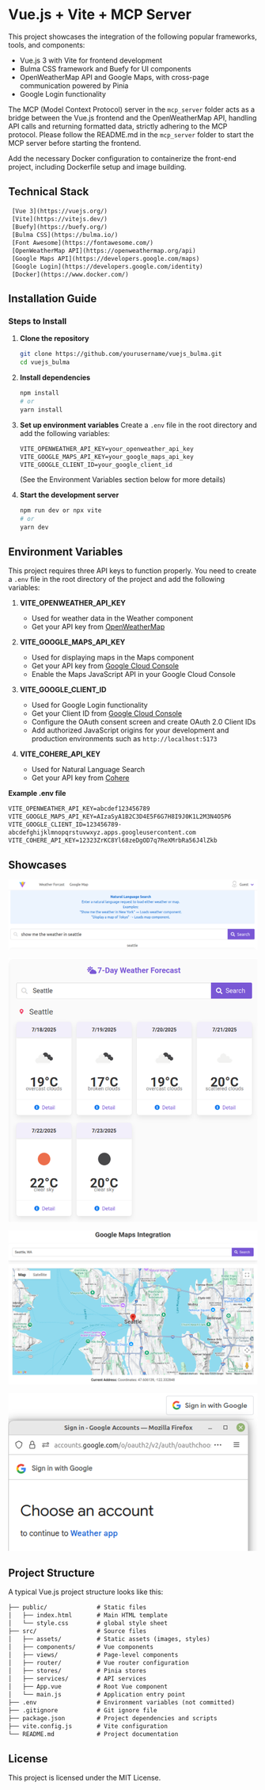 # Vue.js + Vite + MCP Server

This project showcases the integration of the following popular frameworks, tools, and components:
- Vue.js 3 with Vite for frontend development
- Bulma CSS framework and Buefy for UI components
- OpenWeatherMap API and Google Maps, with cross-page communication powered by Pinia
- Google Login functionality

The MCP (Model Context Protocol) server in the `mcp_server` folder acts as a bridge between the Vue.js frontend and the OpenWeatherMap API, handling API calls and returning formatted data, strictly adhering to the MCP protocol. 
Please follow the README.md in the `mcp_server` folder to start the MCP server before starting the frontend.

Add the necessary Docker configuration to containerize the front-end project, including Dockerfile setup and image building.

## Technical Stack

```
 [Vue 3](https://vuejs.org/)
 [Vite](https://vitejs.dev/)
 [Buefy](https://buefy.org/)
 [Bulma CSS](https://bulma.io/)
 [Font Awesome](https://fontawesome.com/)
 [OpenWeatherMap API](https://openweathermap.org/api)
 [Google Maps API](https://developers.google.com/maps)
 [Google Login](https://developers.google.com/identity)
 [Docker](https://www.docker.com/)
```

## Installation Guide

### Steps to Install

1. **Clone the repository**
   ```bash
   git clone https://github.com/yourusername/vuejs_bulma.git
   cd vuejs_bulma
   ```

2. **Install dependencies**
   ```bash
   npm install
   # or
   yarn install
   ```

3. **Set up environment variables**
   Create a `.env` file in the root directory and add the following variables:
   ```
   VITE_OPENWEATHER_API_KEY=your_openweather_api_key
   VITE_GOOGLE_MAPS_API_KEY=your_google_maps_api_key
   VITE_GOOGLE_CLIENT_ID=your_google_client_id
   ```
   (See the Environment Variables section below for more details)

4. **Start the development server**

   ```bash
   npm run dev or npx vite
   # or
   yarn dev
   ```

## Environment Variables

This project requires three API keys to function properly. You need to create a `.env` file in the root directory of the project and add the following variables:

1. **VITE_OPENWEATHER_API_KEY**
   - Used for weather data in the Weather component
   - Get your API key from [OpenWeatherMap](https://openweathermap.org/api)

2. **VITE_GOOGLE_MAPS_API_KEY**
   - Used for displaying maps in the Maps component
   - Get your API key from [Google Cloud Console](https://console.cloud.google.com/apis/credentials)
   - Enable the Maps JavaScript API in your Google Cloud Console

3. **VITE_GOOGLE_CLIENT_ID**
   - Used for Google Login functionality
   - Get your Client ID from [Google Cloud Console](https://console.cloud.google.com/apis/credentials)
   - Configure the OAuth consent screen and create OAuth 2.0 Client IDs
   - Add authorized JavaScript origins for your development and production environments such as `http://localhost:5173`

4. **VITE_COHERE_API_KEY**
   - Used for Natural Language Search
   - Get your API key from [Cohere](https://www.cohere.ai/)

**Example .env file**
```
VITE_OPENWEATHER_API_KEY=abcdef123456789
VITE_GOOGLE_MAPS_API_KEY=AIzaSyA1B2C3D4E5F6G7H8I9J0K1L2M3N4O5P6
VITE_GOOGLE_CLIENT_ID=123456789-abcdefghijklmnopqrstuvwxyz.apps.googleusercontent.com
VITE_COHERE_API_KEY=12323ZrKC8Yl68zeDgOD7q7ReXMrbRa56J4lZkb
```


## Showcases

![Natural Language Search, backed by MCP Server](docs/images/nlp_input.png)

![Weather Forcast](docs/images/Weather_Seattle.png)

![Google map](docs/images/GoogleMap.png)

![Google Login](docs/images/Google_Login.png)

## Project Structure

A typical Vue.js project structure looks like this:

```
├── public/              # Static files
│   ├── index.html       # Main HTML template
│   └── style.css        # global style sheet
├── src/                 # Source files
│   ├── assets/          # Static assets (images, styles)
│   ├── components/      # Vue components
│   ├── views/           # Page-level components
│   ├── router/          # Vue router configuration
│   ├── stores/          # Pinia stores
│   ├── services/        # API services
│   ├── App.vue          # Root Vue component
│   └── main.js          # Application entry point
├── .env                 # Environment variables (not committed)
├── .gitignore           # Git ignore file
├── package.json         # Project dependencies and scripts
├── vite.config.js       # Vite configuration
└── README.md            # Project documentation
```

## License
This project is licensed under the MIT License.